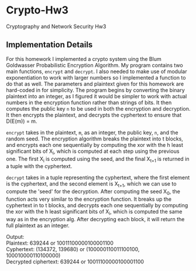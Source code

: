 # Crypto-Hw3
Cryptography and Network Security Hw3

## Implementation Details

For this homework I implemented a crypto system uing the Blum Goldwasser Probabilistic Encryption
Algorithm.  My program contains two main functions, `encrypt` and `decrypt`.  I also needed to make
use of modular exponentiation to work with larger numbers so I implemented a function to do that as
well.  The parameters and plaintext given for this homework are hard-coded in for simplicity.  The
program begins by converting the binary plaintext into an integer, as I figured it would be simpler
to work with actual numbers in the encryption function rather than strings of bits.  It then computes
the public key `n` to be used in both the encryption and decryption.  It then encrypts the plaintext,
and decrypts the cyphertext to ensure that D(E(m)) = m.

`encrypt` takes in the plaintext, `m`, as an integer, the public key, `n`, and the random seed.
The encryption algorithm breaks the plaintext into t blocks, and encrypts each one sequentially by
computing the xor with the h least significant bits of X<sub>i</sub>, which is computed at each step using the
previous one.  The first X<sub>i</sub> is computed using the seed, and the final X<sub>t+1</sub> is returned in a
tuple with the cyphertext.

`decrypt` takes in a tuple representing the cyphertext, where the first element is the cyphertext,
and the second element is X<sub>t+1</sub>, which we can use to compute the 'seed' for the decryption.
After computing the seed X<sub>0</sub>, the function acts very similar to the encryption function. It
breaks up the cyphertext in to t blocks, and decrypts each one sequentially by computing the xor with 
the h least significant bits of X<sub>i</sub>, which is computed the same way as in the encryption alg.
After decrypting each block, it will return the full plaintext as an integer.

Output:  
Plaintext: 639244 or 10011100000100001100  
Cyphertext: (134372, 139680) or (100000110011100100, 100010000110100000)  
Decrypted ciphertext: 639244 or 10011100000100001100  